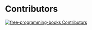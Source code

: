 # Contributors

<a href="https://github.com/EbookFoundation/free-programming-books/graphs/contributors">
  <img src="https://contrib.rocks/image?repo=EbookFoundation/free-programming-books"  alt="free-programming-books Contributors"/>
